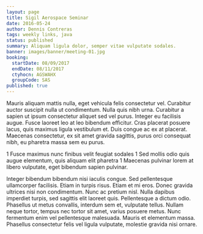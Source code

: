 ```yaml
---
layout: page
title: Sigil Aerospace Seminar
date: 2016-05-24
author: Dennis Contreras
tags: weekly links, java
status: published
summary: Aliquam ligula dolor, semper vitae vulputate sodales.
banner: images/banner/meeting-01.jpg
booking:
  startDate: 08/09/2017
  endDate: 08/11/2017
  ctyhocn: AGSWAHX
  groupCode: SAS
published: true
---
```

Mauris aliquam mattis nulla, eget vehicula felis consectetur vel. Curabitur auctor suscipit nulla ut condimentum. Nulla quis nibh urna. Curabitur a sapien ut ipsum consectetur aliquet sed vel purus. Integer eu facilisis augue. Fusce laoreet leo at leo bibendum efficitur. Cras placerat posuere lacus, quis maximus ligula vestibulum et. Duis congue ac ex at placerat. Maecenas consectetur, ex sit amet gravida sagittis, purus orci consequat nibh, eu pharetra massa sem eu purus.

1 Fusce maximus nunc finibus velit feugiat sodales
1 Sed mollis odio quis augue elementum, quis aliquam elit pharetra
1 Maecenas pulvinar lorem at libero vulputate, eget bibendum sapien pulvinar.

Integer bibendum bibendum nisi iaculis congue. Sed pellentesque ullamcorper facilisis. Etiam in turpis risus. Etiam et mi eros. Donec gravida ultrices nisi non condimentum. Nunc ac pretium nisl. Nulla dapibus imperdiet turpis, sed sagittis elit laoreet quis. Pellentesque a dictum odio. Phasellus ut metus convallis, interdum sem et, vulputate tellus. Nullam neque tortor, tempus nec tortor sit amet, varius posuere metus. Nunc fermentum enim vel pellentesque malesuada. Mauris et elementum massa. Phasellus consectetur felis vel ligula vulputate, molestie gravida nisi ornare.
